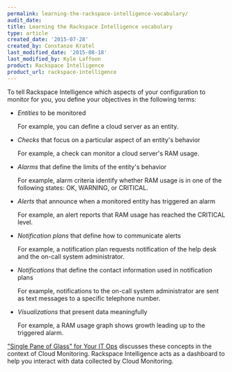 ```yaml
---
permalink: learning-the-rackspace-intelligence-vocabulary/
audit_date:
title: Learning the Rackspace Intelligence vocabulary
type: article
created_date: '2015-07-28'
created_by: Constanze Kratel
last_modified_date: '2015-08-18'
last_modified_by: Kyle Laffoon
product: Rackspace Intelligence
product_url: rackspace-intelligence
---
```


To tell Rackspace Intelligence which aspects of your configuration to
monitor for you, you define your objectives in the following terms:

-   *Entities* to be monitored

    For example, you can define a cloud server as an entity.

-   *Checks* that focus on a particular aspect of an entity's behavior

    For example, a check can monitor a cloud server's RAM usage.

-   *Alarms* that define the limits of the entity's behavior

    For example, alarm criteria identify whether RAM usage is in one of
    the following states: OK, WARNING, or CRITICAL.

-   *Alerts* that announce when a monitored entity has triggered an
    alarm

    For example, an alert reports that RAM usage has reached the
    CRITICAL level.

-   *Notification plans* that define how to communicate alerts

    For example, a notification plan requests notification of the help
    desk and the on-call system administrator.

-   *Notifications* that define the contact information used in
    notification plans

    For example, notifications to the on-call system administrator are
    sent as text messages to a specific telephone number.

-   *Visualizations* that present data meaningfully
 
    For example, a RAM usage graph shows growth leading up to the
    triggered alarm.

["Single Pane of Glass" for Your IT
Ops](http://www.rackspace.com/blog/cloud-monitoring/) discusses these
concepts in the context of Cloud Monitoring. Rackspace Intelligence acts
as a dashboard to help you interact with data collected by Cloud
Monitoring.
